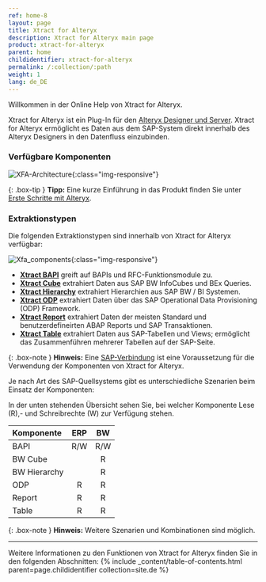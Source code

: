 ```yaml
---
ref: home-8
layout: page
title: Xtract for Alteryx
description: Xtract for Alteryx main page
product: xtract-for-alteryx
parent: home
childidentifier: xtract-for-alteryx
permalink: /:collection/:path
weight: 1
lang: de_DE
---
```

Willkommen in der Online Help von Xtract for Alteryx.


Xtract for Alteryx ist ein Plug-In für den [Alteryx Designer und Server](https://help.alteryx.com/).
Xtract for Alteryx ermöglicht es Daten aus dem SAP-System direkt innerhalb des Alteryx Designers in den Datenfluss einzubinden.

### Verfügbare Komponenten

![XFA-Architecture](/img/content/xfa/Xtract_for_Alteryx.png){:class="img-responsive"}


{: .box-tip }
**Tipp:** Eine kurze Einführung in das Produkt finden Sie unter [Erste Schritte mit Alteryx](./erste-schritte).


### Extraktionstypen
Die folgenden Extraktionstypen sind innerhalb von Xtract for Alteryx verfügbar:

![Xfa_components](/img/content/xfa/xfa_components_overview.png){:class="img-responsive"}

- [**Xtract BAPI**](./bapis-und-funktionsbausteine) greift auf BAPIs und RFC-Funktionsmodule zu.
- [**Xtract Cube**](./bw-cube) extrahiert Daten aus SAP BW InfoCubes und BEx Queries.
- [**Xtract Hierarchy**](./bw-hierarchien) extrahiert Hierarchien aus SAP BW / BI Systemen.
- [**Xtract ODP**](./odp) extrahiert Daten über das SAP Operational Data Provisioning (ODP) Framework.
- [**Xtract Report**](./reports) extrahiert Daten der meisten Standard und benutzerdefineirten ABAP Reports und SAP Transaktionen.
- [**Xtract Table**](./table)  extrahiert Daten aus SAP-Tabellen und Views; ermöglicht das Zusammenführen mehrerer Tabellen auf der SAP-Seite.

{: .box-note }
**Hinweis:** Eine [SAP-Verbindung](./einfuehrung/sap-verbindung) ist eine Voraussetzung für die Verwendung der Komponenten von Xtract for Alteryx.


Je nach Art des SAP-Quellsystems gibt es unterschiedliche Szenarien beim Einsatz der Komponenten:

In der unten stehenden Übersicht sehen Sie, bei welcher Komponente Lese (R),- und Schreibrechte (W) zur Verfügung stehen. 

| Komponente | ERP | BW | 
|:------------|:-----:|:----:|
| BAPI        | R/W  | R/W |
| BW Cube  |     | R  |
| BW Hierarchy   |     | R  |
| ODP   | R  | R  |  
| Report   |  R  | R  | 
| Table       | R   | R  | 


{: .box-note }
**Hinweis:** Weitere Szenarien und Kombinationen sind möglich.

****

Weitere Informationen zu den Funktionen von Xtract for Alteryx finden Sie in den folgenden Abschnitten:
{% include _content/table-of-contents.html parent=page.childidentifier collection=site.de %}